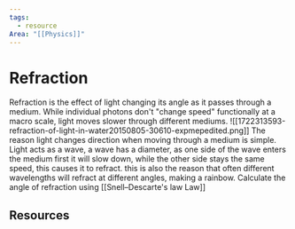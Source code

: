 ```yaml
---
tags:
  - resource
Area: "[[Physics]]"
---
```


# Refraction
Refraction is the effect of light changing its angle as it passes through a medium. While individual photons don't "change speed" functionally at a macro scale, light moves slower through different mediums. 
![[1722313593-refraction-of-light-in-water20150805-30610-expmepedited.png]]
The reason light changes direction when moving through a medium is simple. Light acts as a wave, a wave has a diameter, as one side of the wave enters the medium first it will slow down, while the other side stays the same speed, this causes it to refract. this is also the reason that often different wavelengths will refract at different angles, making a rainbow.
Calculate the angle of refraction using [[Snell–Descarte's law Law]]
## Resources


